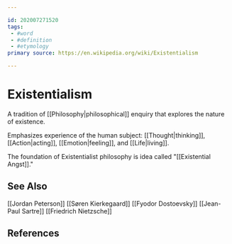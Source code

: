 ```yaml
---

id: 202007271520
tags:
 - #word
 - #definition
 - #etymology 
primary source: https://en.wikipedia.org/wiki/Existentialism

---
```


# Existentialism
A tradition of [[Philosophy|philosophical]] enquiry that explores the nature of existence.

Emphasizes experience of the human subject: [[Thought|thinking]], [[Action|acting]], [[Emotion|feeling]], and [[Life|living]].

The foundation of Existentialist philosophy is idea called "[[Existential Angst]]."

## See Also
[[Jordan Peterson]]
[[Søren Kierkegaard]]
[[Fyodor Dostoevsky]]
[[Jean-Paul Sartre]]
[[Friedrich Nietzsche]]

## References
